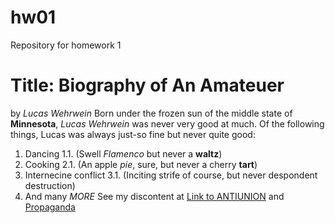 # hw01
Repository for homework 1
# Title: Biography of An Amateuer
by *Lucas Wehrwein*
Born under the frozen sun of the middle state of **Minnesota**, *Lucas Wehrwein* was never very good at much. Of the following things, Lucas was always just-so fine but never quite good:
1. Dancing
  1.1. (Swell *Flamenco* but never a **waltz**)
2. Cooking
  2.1. (An apple *pie*, sure, but never a cherry **tart**)
3. Internecine conflict 
  3.1. (Inciting strife of course, but never despondent destruction)
4. And many *MORE* 
See my discontent at [Link to ANTIUNION](knowthefacts.uchicago.edu) and [Propaganda](cnn.com)



